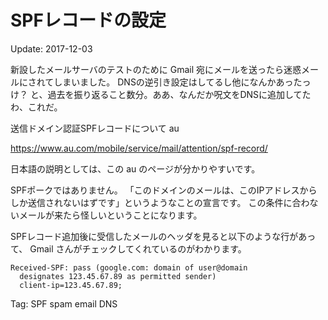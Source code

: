 # SPFレコードの設定

Update: 2017-12-03


新設したメールサーバのテストのために Gmail 宛にメールを送ったら迷惑メールにされてしまいました。
DNSの逆引き設定はしてるし他になんかあったっけ？
と、過去を振り返ること数分。ああ、なんだか呪文をDNSに追加してたわ、これだ。

送信ドメイン認証SPFレコードについて au

https://www.au.com/mobile/service/mail/attention/spf-record/

日本語の説明としては、この au のページが分かりやすいです。

SPFポークではありません。
「このドメインのメールは、このIPアドレスからしか送信されないはずです」というようなことの宣言です。
この条件に合わないメールが来たら怪しいということになります。

SPFレコード追加後に受信したメールのヘッダを見ると以下のような行があって、
Gmail さんがチェックしてくれているのがわかります。

```
Received-SPF: pass (google.com: domain of user@domain
  designates 123.45.67.89 as permitted sender)
  client-ip=123.45.67.89;
```

Tag: SPF spam email DNS


